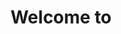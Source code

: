 ---
title: "Welcome to "
header:
  classes: "home-header"
  background: "assets/uploads/home-header.jpg"
  hero: "Help make a <span class=\"text-rc-candy\">Real Change</span> in **Wigan & Leigh**"
footer:
  classes: "footer-withcityscape"
whatis:
  heading: "What is Real Change?"
  body: |
    **Real Change pays for practical items individuals need to build independent lives away from the streets.**

    If everyone who lives, works or visits Wigan & Leigh donates, together we can make a Real Change!
  button:
    url: "#DONATE"
    text: "Donate and make a real change"
  image: "assets/uploads/home-intro-whatis.png"
who:
  heading: "Who does Real Change help?"
  body: |
    **The Real Change fund supports individuals who are homeless by paying for items they need** - a deposit for a home, a training course, clothes for a job interview, furnishing for a new flat, or travel costs.

    [Find out more about how Real Change works and how the money is spent.](/how-it-works/)
how:
  heading: "How can you apply?"
  body: |
    If your organisation provides a service to support people who are homeless in Wigan & Leigh and you would like to discuss how to become an approved Real Change partner please contact the Real Change Secretary on [0000 000 000](#URL) or [xxxxxx@realchange.co.uk](mailto:xxxxxx@realchange.co.uk) or [find out more here](#URL).
partners:
  heading: "Help from our Partners"
  image: "assets/uploads/home-partners-media.jpg"
  body: |
    **If you are sleeping rough in Wigan & Leigh and want to apply for funds to help you get off the street, get in touch with one of our partner organisations who will work with you to apply for funds on your behalf.**

    Real Change Wigan & Leigh currently works in partnership with the following organisations:
  list: |
    * [Barnabus](#Barnabus)
    * [Big Issue North](#BigIssueNorth)
    * [Boaz Trust](#BoazTrust)
    * [Booth Centre](#BoothCentre)
    * [Centrepoint North](#CentrepointNorth)
    * [Change4Good](#Change4Good)
    * [Coffee4Craig](#Coffee4Craig)
    * [Cornerstone](#Cornerstone)
    * [Just Life](#JustLife)
    * [Lifeshare](#Lifeshare)
    * [Manchester City of Sanctuary](#ManchesterCityofSanctuary)
    * [MASH](#MASH)
    * [MCC Rough Sleeper Team](#MCCRoughSleeperTeam)
    * [Mens Room](#MensRoom)
    * [Mustard Tree](#MustardTree)
    * [On The Out](#OnTheOut)
    * [Reach Out to the Community](#ReachOuttotheCommunity)
    * [Riverside](#Riverside)
    * [Shelter](#Shelter)
---